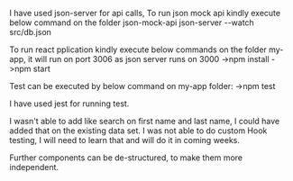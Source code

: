 I have used json-server for api calls, To run json mock api kindly execute below command on the folder json-mock-api
    json-server --watch src/db.json

To run react pplication kindly execute below commands on the folder my-app, it will run on port 3006 as json server runs on 3000
    ->npm install
    ->npm start


Test can be executed by below command on my-app folder:
    ->npm test


I have used jest for running test.


I wasn't able to add like search on first name and last name, I could have added that on the existing data set.
I was not able to do custom Hook testing, I will need to learn that and will do it in coming weeks.

Further components can be de-structured, to make them more independent.

